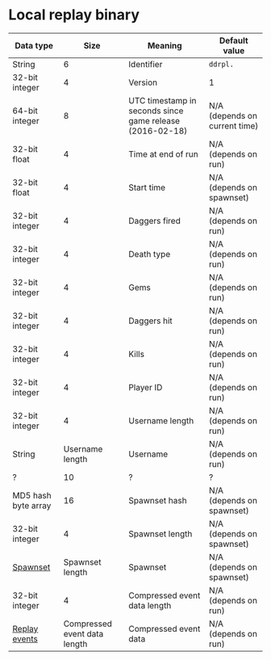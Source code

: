 # Local replay binary

| Data type                         |                         Size | Meaning                                                  | Default value                 |
|-----------------------------------|------------------------------|----------------------------------------------------------|-------------------------------|
| String                            |                            6 | Identifier                                               | `ddrpl.`                      |
| 32-bit integer                    |                            4 | Version                                                  | 1                             |
| 64-bit integer                    |                            8 | UTC timestamp in seconds since game release (2016-02-18) | N/A (depends on current time) |
| 32-bit float                      |                            4 | Time at end of run                                       | N/A (depends on run)          |
| 32-bit float                      |                            4 | Start time                                               | N/A (depends on spawnset)     |
| 32-bit integer                    |                            4 | Daggers fired                                            | N/A (depends on run)          |
| 32-bit integer                    |                            4 | Death type                                               | N/A (depends on run)          |
| 32-bit integer                    |                            4 | Gems                                                     | N/A (depends on run)          |
| 32-bit integer                    |                            4 | Daggers hit                                              | N/A (depends on run)          |
| 32-bit integer                    |                            4 | Kills                                                    | N/A (depends on run)          |
| 32-bit integer                    |                            4 | Player ID                                                | N/A (depends on run)          |
| 32-bit integer                    |                            4 | Username length                                          | N/A (depends on run)          |
| String                            |              Username length | Username                                                 | N/A (depends on run)          |
| ?                                 |                           10 | ?                                                        | ?                             |
| MD5 hash byte array               |                           16 | Spawnset hash                                            | N/A (depends on spawnset)     |
| 32-bit integer                    |                            4 | Spawnset length                                          | N/A (depends on spawnset)     |
| [Spawnset](spawnset-binary.md)    |              Spawnset length | Spawnset                                                 | N/A (depends on spawnset)     |
| 32-bit integer                    |                            4 | Compressed event data length                             | N/A (depends on run)          |
| [Replay events](replay-events.md) | Compressed event data length | Compressed event data                                    | N/A (depends on run)          |
